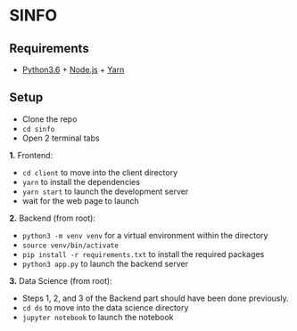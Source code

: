 # SINFO

## Requirements

- [Python3.6](https://www.python.org/downloads/release/python-368/) + [Node.js](https://nodejs.org/en/) + [Yarn](https://yarnpkg.com/en/docs/install)

## Setup

- Clone the repo
- `cd sinfo`
- Open 2 terminal tabs

**1.** Frontend:

- `cd client` to move into the client directory
- `yarn` to install the dependencies
- `yarn start` to launch the development server
- wait for the web page to launch

**2.** Backend (from root):

- `python3 -m venv venv` for a virtual environment within the directory
- `source venv/bin/activate`
- `pip install -r requirements.txt` to install the required packages
- `python3 app.py` to launch the backend server

**3.** Data Science (from root):

- Steps 1, 2, and 3 of the Backend part should have been done previously.
- `cd ds` to move into the data science directory
- `jupyter notebook` to launch the notebook
